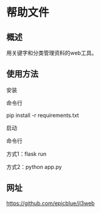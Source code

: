# 帮助文件

## 概述

用关键字和分类管理资料的web工具。

## 使用方法

安装

命令行

pip install -r requirements.txt


启动

命令行

方式1：flask run

方式2：python app.py

## 网址

https://github.com/epicblue/jl3web
